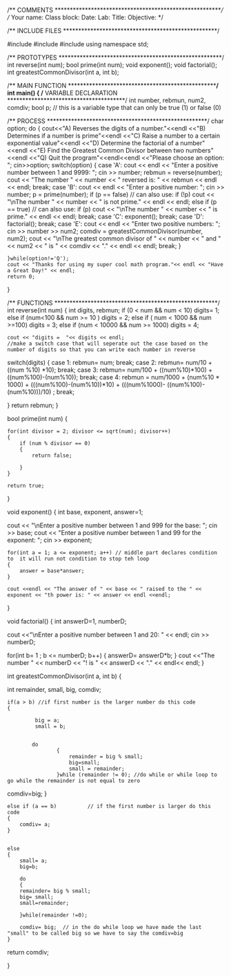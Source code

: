 /** COMMENTS ********************************************************/
/*	Your name:
	Class block: 				Date:
	Lab:
	Title:
	Objective:
*/

/** INCLUDE FILES ***************************************************/

#include <iostream>
#include <iomanip>
#include <cmath>
using namespace std;

/** PROTOTYPES ******************************************************/
int reverse(int num);
bool prime(int num);
void exponent();
void factorial();
int greatestCommonDivisor(int a, int b);

/** MAIN FUNCTION ***************************************************/
int main()
{
/** VARIABLE DECLARATION ***************************************/
	int number, rebmun, num2, comdiv;
	bool p;		// this is a variable type that can only be true (1) or false (0)

/** PROCESS *****************************************************/
	char option;
	do
	{
		cout<<"A) Reverses the digits of a number."<<endl
			<<"B) Determines if a number is prime"<<endl
			<<"C) Raise a number to a certain exponential value"<<endl
			<<"D) Determine the factorial of a number"<<endl
			<<"E) Find the Greatest Common Divisor between two numbers"<<endl
			<<"Q) Quit the program"<<endl<<endl
			<<"Please choose an option: ";
		cin>>option;
		switch(option)
		{
			case 'A':
				cout << endl << "Enter a positive number between 1 and 9999: ";
				cin >> number;
				rebmun = reverse(number);
				cout << "The number " << number << " reversed is: " << rebmun << endl << endl;
				break;
			case 'B':
				cout << endl << "Enter a positive number: ";
				cin >> number;
				p = prime(number);
				if (p == false)			// can also use: if (!p)
					cout << "\nThe number " << number << " is not prime." << endl << endl;
				else if (p == true)		// can also use: if (p)
					cout << "\nThe number " << number << " is prime." << endl << endl;
				break;
			case 'C':	exponent();
				break;
			case 'D':	factorial();
				break;
			case 'E':
				cout << endl << "Enter two positive numbers: ";
				cin >> number >> num2;
				comdiv = greatestCommonDivisor(number, num2);
				cout << "\nThe greatest common divisor of " << number << " and " << num2
					 << " is " << comdiv << "." << endl << endl;
				break;
		}

	}while(option!='Q');
	cout << "Thanks for using my super cool math program."<< endl << "Have a Great Day!" << endl;
	return 0;
}

/** FUNCTIONS ******************************************************/
int reverse(int num)
{
int digits, rebmun;
	if (0 < num && num < 10)
		digits= 1;
	else if (num<100 && num >= 10  )
		digits = 2;
	else if ( num < 1000 && num >=100)
		digits = 3;
	else if  (num < 10000 && num >= 1000)
		digits = 4;

	cout << "digits =  "<< digits << endl;
	//make a switch case that will seperate out the case based on the number of digits so that you can write each number in reverse
switch(digits)
{
case 1:
	rebmun= num;
	break;
case 2:
	rebmun=  num/10 + ((num %10) *10);
break;
case 3:
	rebmun= num/100 + ((num%10)*100) + ((num%100)-(num%10));
	break;
case 4: rebmun = num/1000  + (num%10 * 1000) + (((num%100)-(num%10))*10) + (((num%1000)- ((num%100)-(num%10)))/10) ;
break;

}
return rebmun;
}




bool prime(int num)
{

	for(int divisor = 2; divisor <= sqrt(num); divisor++)
	{
		if (num % divisor == 0)
		{
			return false;

		}
	}

	return true;
}


void exponent()
{
	int base, exponent, answer=1;

cout << "\nEnter a positive number between 1 and 999 for the base: ";
	cin >> base;
	cout << "Enter a positive number between 1 and 99 for the exponent: ";
	cin >> exponent;


	for(int a = 1; a <= exponent; a++) // middle part declares condition to  it will run not condition to stop teh loop
	{
		answer = base*answer;
	}

	cout <<endl << "The answer of " << base << " raised to the " << exponent << "th power is: " << answer << endl <<endl;
}




void factorial()
{
	int answerD=1, numberD;

cout <<"\nEnter a positive number between 1 and 20: " << endl;
cin >> numberD;


for(int b= 1 ; b <= numberD; b++)
{
	answerD= answerD*b;
}
cout <<"The number " << numberD << "! is " << answerD << "." << endl<< endl;
}


int greatestCommonDivisor(int a, int b)
{

int remainder, small, big, comdiv;

	if(a > b) //if first number is the larger number do this code
	{

			 big = a;
			 small = b;


			do
					{
						remainder = big % small;
						big=small;
						small = remainder;
					}while (remainder != 0); //do while or while loop to go while the remainder is not equal to zero

comdiv=big;
	}



	else if (a == b)          // if the first number is larger do this code
	{
		comdiv= a;
	}


	else
	{
		small= a;
		big=b;

		do
		{
		remainder= big % small;
		big= small;
		small=remainder;

		}while(remainder !=0);

		comdiv= big;  // in the do while loop we have made the last "small" to be called big so we have to say the comdiv=big
	}

return comdiv;


}

